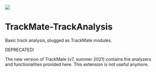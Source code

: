 [![](https://travis-ci.org/tinevez/TrackMate-TrackAnalysis.svg?branch=master)](https://travis-ci.org/tinevez/TrackMate-TrackAnalysis)

# TrackMate-TrackAnalysis
Basic track analysis, plugged as TrackMate modules.

DEPRECATED!

The new version of TrackMate (v7, summer 2021) contains the analyzers and functionalities provided here. 
This extension is not useful anymore.
